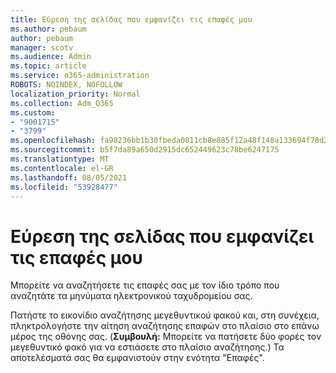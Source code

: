 ```yaml
---
title: Εύρεση της σελίδας που εμφανίζει τις επαφές μου
ms.author: pebaum
author: pebaum
manager: scotv
ms.audience: Admin
ms.topic: article
ms.service: o365-administration
ROBOTS: NOINDEX, NOFOLLOW
localization_priority: Normal
ms.collection: Adm_O365
ms.custom:
- "9001715"
- "3799"
ms.openlocfilehash: fa98236bb1b30fbeda0811cb8e885f12a48f148a133694f78d2029489bf2be24
ms.sourcegitcommit: b5f7da89a650d2915dc652449623c78be6247175
ms.translationtype: MT
ms.contentlocale: el-GR
ms.lasthandoff: 08/05/2021
ms.locfileid: "53928477"
---
```

# <a name="find-the-page-that-shows-my-contacts"></a>Εύρεση της σελίδας που εμφανίζει τις επαφές μου

Μπορείτε να αναζητήσετε τις επαφές σας με τον ίδιο τρόπο που αναζητάτε τα μηνύματα ηλεκτρονικού ταχυδρομείου σας.
 
Πατήστε το εικονίδιο αναζήτησης μεγεθυντικού φακού και, στη συνέχεια, πληκτρολογήστε την αίτηση αναζήτησης επαφών στο πλαίσιο στο επάνω μέρος της οθόνης σας. (**Συμβουλή:** Μπορείτε να πατήσετε δύο φορές τον μεγεθυντικό φακό για να εστιάσετε στο πλαίσιο αναζήτησης.) Τα αποτελέσματά σας θα εμφανιστούν στην ενότητα "Επαφές".
